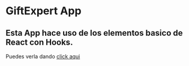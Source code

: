 # GiftExpert App
## Esta App hace uso de los elementos basico de React con Hooks.
Puedes verla dando [click aqui](https://mpercif.github.io/gift-expert/)

